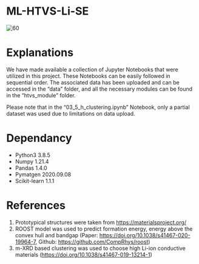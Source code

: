 # ML-HTVS-Li-SE

![60](https://user-images.githubusercontent.com/127708528/231926233-2e95b610-b8d0-41b6-bdfb-9aece7d0ed9e.png)


# Explanations
We have made available a collection of Jupyter Notebooks that were utilized in this project. 
These Notebooks can be easily followed in sequential order. The associated data has been uploaded and can be accessed in the “data” folder, and all the necessary modules can be found in the “htvs_module” folder.

Please note that in the “03_5_h_clustering.ipynb” Notebook, only a partial dataset was used due to limitations on data upload.

# Dependancy
- Python3 3.8.5
- Numpy 1.21.4
- Pandas 1.4.0
- Pymatgen 2020.09.08
- Scikit-learn 1.1.1

# References
  1. Prototypical structures were taken from https://materialsproject.org/
  2. ROOST model was used to predict formation energy, energy above the convex hull and bandgap 
    (Paper: https://doi.org/10.1038/s41467-020-19964-7, Github: https://github.com/CompRhys/roost)
  4. m-XRD based clustering was used to choose high Li-ion conductive materials (https://doi.org/10.1038/s41467-019-13214-1)
